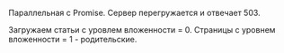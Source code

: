 Параллельная с Promise. Сервер перегружается и отвечает 503.

Загружаем статьи с уровлем вложенности = 0. Страницы с уровнем вложенности = 1 - родительские.
